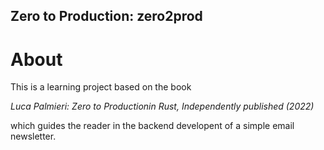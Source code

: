 ## Zero to Production: zero2prod

# About

This is a learning project based on the book

*Luca Palmieri: Zero to Productionin Rust, Independently published (2022)*

which guides the reader in the backend developent of a simple email newsletter.